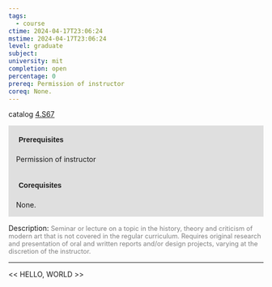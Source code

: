 ```yaml
---
tags:
  - course
ctime: 2024-04-17T23:06:24
mstime: 2024-04-17T23:06:24
level: graduate
subject: 
university: mit
completion: open
percentage: 0
prereq: Permission of instructor
coreq: None.
---
```


catalog [4.S67](http://student.mit.edu/catalog/m4f.html#4.S67)

<span style="display: block; padding: 15px; background-color: rgb(100, 100, 100, 0.2);"><font id="m_prereq3215_0" style="display: block; font-family: Arial, sans-serif; font-weight: bold; padding: 5px">Prerequisites</font><br><span id="prereq3215_0">Permission of instructor</span></span>
<span style="display: block; padding: 15px; background-color: rgb(100, 100, 100, 0.2);"><font id="m_coreq3215_0" style="display: block; font-family: Arial, sans-serif; font-weight: bold; padding: 5px">Corequisites</font><br><span id="coreq3215_0">None.</span></span>

<font style="">Description:</font>
<font style="color: grey; font-size: 0.8rem;">Seminar or lecture on a topic in the history, theory and criticism of modern art that is not covered in the regular curriculum. Requires original research and presentation of oral and written reports and/or design projects, varying at the discretion of the instructor.</font>



---

<< HELLO, WORLD >>
